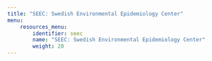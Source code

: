 ```yaml
---
title: "SEEC: Swedish Environmental Epidemiology Center"
menu:
    resources_menu:
        identifier: seec
        name: "SEEC: Swedish Environmental Epidemiology Center"
        weight: 20
---
```


